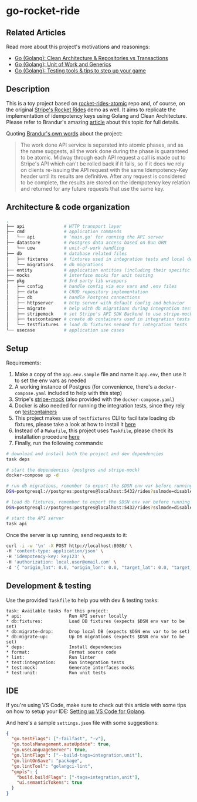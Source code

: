 # go-rocket-ride

## Related Articles

Read more about this project's motivations and reasonings:

- [Go (Golang): Clean Architecture &amp; Repositories vs Transactions](https://medium.com/@rubens.piovesan/go-golang-clean-architecture-repositories-vs-transactions-9b3b7c953463)
- [Go (Golang): Unit of Work and Generics](https://blog.devgenius.io/go-golang-unit-of-work-and-generics-5e9fb00ec996)
- [Go (Golang): Testing tools &amp; tips to step up your game](https://medium.com/@rubens.piovesan/go-golang-testing-tools-tips-to-step-up-your-game-4ed165a5b3b5)

## Description

This is a toy project based on [rocket-rides-atomic](https://github.com/brandur/rocket-rides-atomic) repo and, of course, on the original [Stripe&#39;s Rocket Rides](https://github.com/stripe/stripe-connect-rocketrides) demo as well. It aims to replicate the implementation of idempotency keys using Golang and Clean Architecture. Please refer to Brandur's amazing [article](https://brandur.org/idempotency-keys) about this topic for full details.

Quoting [Brandur&#39;s own words](https://github.com/brandur/rocket-rides-atomic#rocket-rides-atomic-) about the project:

> The work done API service is separated into atomic phases, and as the name suggests, all the work done during the phase is guaranteed to be atomic. Midway through each API request a call is made out to Stripe's API which can't be rolled back if it fails, so if it does we rely on clients re-issuing the API request with the same Idempotency-Key header until its results are definitive. After any request is considered to be complete, the results are stored on the idempotency key relation and returned for any future requests that use the same key.

## Architecture & code organization

```sh
.
├── api               # HTTP transport layer
├── cmd               # application commands
│   └── api           # 'main.go' for running the API server
├── datastore         # Postgres data access based on Bun ORM
│   └── uow           # unit-of-work handling
├── db                # database related files
│   ├── fixtures      # fixtures used in integration tests and local development
│   └── migrations    # db migrations
├── entity            # application entities (including their specific enum types)
├── mocks             # interface mocks for unit testing
├── pkg               # 3rd party lib wrappers
│   ├── config        # handle config via env vars and .env files
│   ├── data          # CRUD repository implementation
│   ├── db            # handle Postgres connections
│   ├── httpserver    # http server with default config and behavior
│   ├── migrate       # help with db migrations during integration tests
│   ├── stripemock    # set Stripe's API SDK Backend to use stripe-mock
│   ├── testcontainer # create db containers used in integration tests
│   └── testfixtures  # load db fixtures needed for integration tests
└── usecase           # application use cases
```

## Setup

Requirements:

1. Make a copy of the `app.env.sample` file and name it `app.env`, then use it to set the env vars as needed
2. A working instance of Postgres (for convenience, there's a `docker-compose.yaml` included to help with this step)
3. Stripe's [stripe-mock](https://github.com/stripe/stripe-mock) (also provided with the `docker-compose.yaml`)
4. Docker is also needed for running the integration tests, since they rely on [testcontainers](https://github.com/testcontainers/testcontainers-go)
5. This project makes use of `testfixtures` CLI to facilitate loading db fixtures, please take a look at how to install it [here](https://github.com/go-testfixtures/testfixtures#cli)
6. Instead of a `Makefile`, this project uses `Taskfile`, please check its installation procedure [here](https://taskfile.dev/#/installation)
7. Finally, run the following commands:

```sh
# download and install both the project and dev dependencies
task deps

# start the dependencies (postgres and stripe-mock)
docker-compose up -d

# run db migrations, remember to export the $DSN env var before running it
DSN=postgresql://postgres:postgres@localhost:5432/rides?sslmode=disable task db:migrate-up

# load db fixtures, remember to export the $DSN env var before running it
DSN=postgresql://postgres:postgres@localhost:5432/rides?sslmode=disable task db:fixtures

# start the API server
task api
```

Once the server is up running, send requests to it:

```sh
curl -i -w '\n' -X POST http://localhost:8080/ \
-H 'content-type: application/json' \
-H 'idempotency-key: key123' \
-H 'authorization: local.user@email.com' \
-d '{ "origin_lat": 0.0, "origin_lon": 0.0, "target_lat": 0.0, "target_lon": 0.0 }'
```

## Development & testing

Use the provided `Taskfile` to help you with dev & testing tasks:

```log
task: Available tasks for this project:
* api:                  Run API server locally
* db:fixtures:          Load DB fixtures (expects $DSN env var to be set)
* db:migrate-drop:      Drop local DB (expects $DSN env var to be set)
* db:migrate-up:        Up DB migrations (expects $DSN env var to be set)
* deps:                 Install dependencies
* format:               Format source code
* lint:                 Run linter
* test:integration:     Run integration tests
* test:mock:            Generate interfaces mocks
* test:unit:            Run unit tests
```

## IDE

If you're using VS Code, make sure to check out this article with some tips on how to setup your IDE: [Setting up VS Code for Golang](https://medium.com/@rubens.piovesan/setting-up-vs-code-for-golang-2021-4cb6ebdd557c).

And here's a sample `settings.json` file with some suggestions:

```json
{
  "go.testFlags": ["-failfast", "-v"],
  "go.toolsManagement.autoUpdate": true,
  "go.useLanguageServer": true,
  "go.lintFlags": ["--build-tags=integration,unit"],
  "go.lintOnSave": "package",
  "go.lintTool": "golangci-lint",
  "gopls": {
    "build.buildFlags": ["-tags=integration,unit"],
    "ui.semanticTokens": true
  }
}
```
